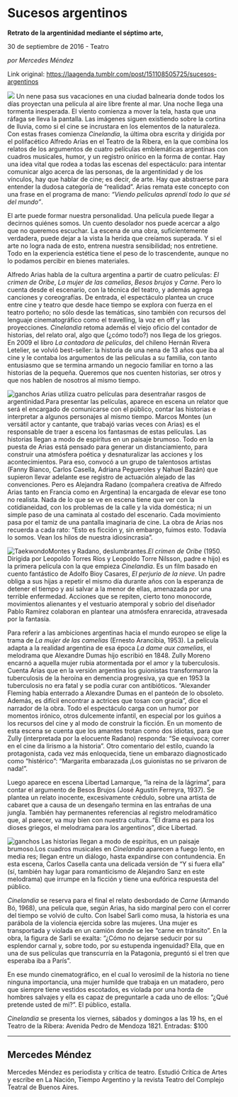# Sucesos argentinos

**Retrato de la argentinidad mediante el séptimo arte,**

30 de septiembre de 2016 - Teatro

_por Mercedes Méndez_

Link original: https://laagenda.tumblr.com/post/151108505725/sucesos-argentinos

![](https://64.media.tumblr.com/b47fd5013e01931df25490443c32ccdd/tumblr_inline_pk0qr35IOP1t6q87u_500.jpg)
Un nene pasa sus vacaciones en una ciudad balnearia donde todos los días proyectan una película al aire libre frente al mar. Una noche llega una tormenta inesperada. El viento comienza a mover la tela, hasta que una ráfaga se lleva la pantalla. Las imágenes siguen existiendo sobre la cortina de lluvia, como si el cine se incrustara en los elementos de la naturaleza. Con estas frases comienza *Cinelandia*, la última obra escrita y dirigida por el polifacético Alfredo Arias en el Teatro de la Ribera, en la que combina los relatos de los argumentos de cuatro películas emblemáticas argentinas con cuadros musicales, humor, y un registro onírico en la forma de contar. Hay una idea vital que rodea a todas las escenas del espectáculo: para intentar comunicar algo acerca de las personas, de la argentinidad y de los vínculos, hay que hablar de cine; es decir, de arte. Hay que abstraerse para entender la dudosa categoría de “realidad”. Arias remata este concepto con una frase en el programa de mano: *“Viendo películas aprendí todo lo que sé del mundo”*. 

El arte puede formar nuestra personalidad. Una película puede llegar a decirnos quiénes somos. Un cuento desolador nos puede acercar a algo que no queremos escuchar. La escena de una obra, suficientemente verdadera, puede dejar a la vista la herida que creíamos superada. Y si el arte no logra nada de esto, entrena nuestra sensibilidad; nos entretiene. Todo en la experiencia estética tiene el peso de lo trascendente, aunque no lo podamos percibir en bienes materiales. 

Alfredo Arias habla de la cultura argentina a partir de cuatro películas: *El crimen de Oribe*, *La mujer de las camelias*, *Besos brujos* y *Carne*. Pero lo cuenta desde el escenario, con la técnica del teatro, y además agrega canciones y coreografías. De entrada, el espectáculo plantea un cruce entre cine y teatro que desde hace tiempo se explora con fuerza en el teatro porteño; no sólo desde las temáticas, sino también con recursos del lenguaje cinematográfico como el travelling, la voz en off y las proyecciones. *Cinelandia* retoma además el viejo oficio del contador de historias, del relato oral, algo que (¿cómo todo?) nos llega de los griegos. En 2009 el libro *La contadora de películas*, del chileno Hernán Rivera Letelier, se volvió best-seller: la historia de una nena de 13 años que iba al cine y le contaba los argumentos de las películas a su familia, con tanto entusiasmo que se termina armando un negocio familiar en torno a las historias de la pequeña. Queremos que nos cuenten historias, ser otros y que nos hablen de nosotros al mismo tiempo. 

![ganchos](https://64.media.tumblr.com/b47fd5013e01931df25490443c32ccdd/tumblr_inline_pk0qr35IOP1t6q87u_500.jpg) Arias utiliza cuatro películas para desentrañar rasgos de argentinidad.Para presentar las películas, aparece en escena un relator que será el encargado de comunicarse con el público, contar las historias e interpretar a algunos personajes al mismo tiempo. Marcos Montes (un versátil actor y cantante, que trabajó varias veces con Arias) es el responsable de traer a escena los fantasmas de estas películas. Las historias llegan a modo de espíritus en un paisaje brumoso. Todo en la puesta de Arias está pensado para generar un distanciamiento, para construir una atmósfera poética y desnaturalizar las acciones y los acontecimientos. Para eso, convocó a un grupo de talentosos artistas (Fanny Bianco, Carlos Casella, Adriana Pegueroles y Nahuel Bazán) que supieron llevar adelante ese registro de actuación alejado de las convenciones. Pero es Alejandra Radano (compañera creativa de Alfredo Arias tanto en Francia como en Argentina) la encargada de elevar ese tono no realista. Nada de lo que se ve en escena tiene que ver con la cotidianeidad, con los problemas de la calle y la vida doméstica; ni un simple paso de una caminata al costado del escenario. Cada movimiento pasa por el tamiz de una pantalla imaginaria de cine. La obra de Arias nos recuerda a cada rato: “Esto es ficción y, sin embargo, fuimos esto. Todavía lo somos. Vean los hilos de nuestra idiosincrasia”. 

![Taekwondo](https://64.media.tumblr.com/46975863b7385fd2ad6627bd0641a780/tumblr_inline_pk0qr42duh1t6q87u_400.jpg)Montes y Radano, deslumbrantes.*El crimen de Oribe* (1950. Dirigida por Leopoldo Torres Ríos y Leopoldo Torre Nilsson, padre e hijo) es la primera película con la que empieza *Cinelandia*. Es un film basado en cuento fantástico de Adolfo Bioy Casares, *El perjurio de la nieve*. Un padre obliga a sus hijas a repetir el mismo día durante años con la esperanza de detener el tiempo y así salvar a la menor de ellas, amenazada por una terrible enfermedad. Acciones que se repiten, cierto tono monocorde, movimientos alienantes y el vestuario atemporal y sobrio del diseñador Pablo Ramírez colaboran en plantear una atmósfera enrarecida, atravesada por la fantasía. 

Para referir a las ambiciones argentinas hacia el mundo europeo se elige la trama de *La mujer de las camelias* (Ernesto Arancibia, 1953). La película adapta a la realidad argentina de esa época *La dame aux camelias*, el melodrama que Alexandre Dumas hijo escribió en 1848. Zully Moreno encarnó a aquella mujer rubia atormentada por el amor y la tuberculosis. Cuenta Arias que en la versión argentina los guionistas transformaron la tuberculosis de la heroína en demencia progresiva, ya que en 1953 la tuberculosis no era fatal y se podía curar con antibióticos. “Alexander Fleming había enterrado a Alexandre Dumas en el panteón de lo obsoleto. Además, es difícil encontrar a actrices que tosan con gracia”, dice el narrador de la obra. Todo el espectáculo carga con un humor por momentos irónico, otros dulcemente infantil, en especial por los guiños a los recursos del cine y al modo de construir la ficción. En un momento de esta escena se cuenta que los amantes trotan como dos idiotas, para que Zully (interpretada por la elocuente Radano) responda: “Se equivoca; correr en el cine da lirismo a la historia”. Otro comentario del estilo, cuando la protagonista, cada vez más enloquecida, tiene un embarazo diagnosticado como “histérico”: “Margarita embarazada ¡Los guionistas no se privaron de nada!”.

Luego aparece en escena Libertad Lamarque, “la reina de la lágrima”, para contar el argumento de Besos Brujos (José Agustín Ferreyra, 1937). Se plantea un relato inocente, excesivamente crédulo, sobre una artista de cabaret que a causa de un desengaño termina en las entrañas de una jungla. También hay permanentes referencias al registro melodramático que, al parecer, va muy bien con nuestra cultura. “El drama es para los dioses griegos, el melodrama para los argentinos”, dice Libertad. 

![ganchos](https://64.media.tumblr.com/e6dce414f2c5a52ee8c0765df36fc06c/tumblr_inline_pk0qr4r2v71t6q87u_500.jpg) Las historias llegan a modo de espíritus, en un paisaje brumoso.Los cuadros musicales en *Cinelandia* aparecen a fuego lento, en media res; llegan entre un diálogo, hasta expandirse con contundencia. En esta escena, Carlos Casella canta una delicada versión de “Y si fuera ella” (sí, también hay lugar para romanticismo de Alejandro Sanz en este melodrama) que irrumpe en la ficción y tiene una eufórica respuesta del público. 

*Cinelandia* se reserva para el final el relato desbordado de *Carne* (Armando Bó, 1968), una película que, según Arias, ha sido marginal pero con el correr del tiempo se volvió de culto. Con Isabel Sarli como musa, la historia es una parábola de la violencia ejercida sobre las mujeres. Una mujer es transportada y violada en un camión donde se lee “carne en tránsito”. En la obra, la figura de Sarli se exalta: “¿Cómo no dejarse seducir por su esplendor carnal y, sobre todo, por su estupenda ingenuidad? Ella, que en una de sus películas que transcurría en la Patagonia, preguntó si el tren que esperaba iba a París”. 

En ese mundo cinematográfico, en el cual lo verosímil de la historia no tiene ninguna importancia, una mujer humilde que trabaja en un matadero, pero que siempre tiene vestidos escotados, es violada por una horda de hombres salvajes y ella es capaz de preguntarle a cada uno de ellos: “¿Qué pretende usted de mi?”. El público, estalla. 

  
*Cinelandia* se presenta los viernes, sábados y domingos a las 19 hs, en el Teatro de la Ribera: Avenida Pedro de Mendoza 1821. Entradas: $100

  




---

 Mercedes Méndez
----------------

 Mercedes Méndez es periodista y crítica de teatro. Estudió Crítica de Artes y escribe en La Nación, Tiempo Argentino y la revista Teatro del Complejo Teatral de Buenos Aires. 

